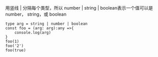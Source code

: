 用竖线 | 分隔每个类型，所以 number | string | boolean表示一个值可以是 number， string，或 boolean

```
type arg = string | number | boolean
const foo = (arg: arg):any =>{
    console.log(arg)
}
foo(1)
foo('2')
foo(true)
```
